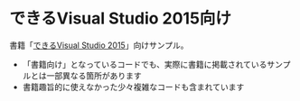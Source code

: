 # できるVisual Studio 2015向け

書籍「[できるVisual Studio 2015](http://amzn.to/1Q1Lu7g)」向けサンプル。

- 「書籍向け」となっているコードでも、実際に書籍に掲載されているサンプルとは一部異なる箇所があります
- 書籍趣旨的に使えなかった少々複雑なコードも含まれています
